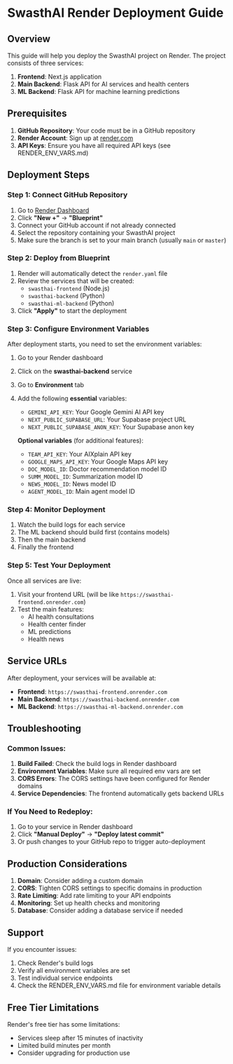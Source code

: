 # SwasthAI Render Deployment Guide

## Overview
This guide will help you deploy the SwasthAI project on Render. The project consists of three services:
1. **Frontend**: Next.js application
2. **Main Backend**: Flask API for AI services and health centers
3. **ML Backend**: Flask API for machine learning predictions

## Prerequisites

1. **GitHub Repository**: Your code must be in a GitHub repository
2. **Render Account**: Sign up at [render.com](https://render.com)
3. **API Keys**: Ensure you have all required API keys (see RENDER_ENV_VARS.md)

## Deployment Steps

### Step 1: Connect GitHub Repository

1. Go to [Render Dashboard](https://dashboard.render.com)
2. Click **"New +"** → **"Blueprint"**
3. Connect your GitHub account if not already connected
4. Select the repository containing your SwasthAI project
5. Make sure the branch is set to your main branch (usually `main` or `master`)

### Step 2: Deploy from Blueprint

1. Render will automatically detect the `render.yaml` file
2. Review the services that will be created:
   - `swasthai-frontend` (Node.js)
   - `swasthai-backend` (Python)
   - `swasthai-ml-backend` (Python)
3. Click **"Apply"** to start the deployment

### Step 3: Configure Environment Variables

After deployment starts, you need to set the environment variables:

1. Go to your Render dashboard
2. Click on the **swasthai-backend** service
3. Go to **Environment** tab
4. Add the following **essential** variables:
   - `GEMINI_API_KEY`: Your Google Gemini AI API key
   - `NEXT_PUBLIC_SUPABASE_URL`: Your Supabase project URL  
   - `NEXT_PUBLIC_SUPABASE_ANON_KEY`: Your Supabase anon key

   **Optional variables** (for additional features):
   - `TEAM_API_KEY`: Your AIXplain API key
   - `GOOGLE_MAPS_API_KEY`: Your Google Maps API key
   - `DOC_MODEL_ID`: Doctor recommendation model ID
   - `SUMM_MODEL_ID`: Summarization model ID
   - `NEWS_MODEL_ID`: News model ID
   - `AGENT_MODEL_ID`: Main agent model ID

### Step 4: Monitor Deployment

1. Watch the build logs for each service
2. The ML backend should build first (contains models)
3. Then the main backend
4. Finally the frontend

### Step 5: Test Your Deployment

Once all services are live:

1. Visit your frontend URL (will be like `https://swasthai-frontend.onrender.com`)
2. Test the main features:
   - AI health consultations
   - Health center finder
   - ML predictions
   - Health news

## Service URLs

After deployment, your services will be available at:
- **Frontend**: `https://swasthai-frontend.onrender.com`
- **Main Backend**: `https://swasthai-backend.onrender.com`
- **ML Backend**: `https://swasthai-ml-backend.onrender.com`

## Troubleshooting

### Common Issues:

1. **Build Failed**: Check the build logs in Render dashboard
2. **Environment Variables**: Make sure all required env vars are set
3. **CORS Errors**: The CORS settings have been configured for Render domains
4. **Service Dependencies**: The frontend automatically gets backend URLs

### If You Need to Redeploy:

1. Go to your service in Render dashboard
2. Click **"Manual Deploy"** → **"Deploy latest commit"**
3. Or push changes to your GitHub repo to trigger auto-deployment

## Production Considerations

1. **Domain**: Consider adding a custom domain
2. **CORS**: Tighten CORS settings to specific domains in production
3. **Rate Limiting**: Add rate limiting to your API endpoints
4. **Monitoring**: Set up health checks and monitoring
5. **Database**: Consider adding a database service if needed

## Support

If you encounter issues:
1. Check Render's build logs
2. Verify all environment variables are set
3. Test individual service endpoints
4. Check the RENDER_ENV_VARS.md file for environment variable details

## Free Tier Limitations

Render's free tier has some limitations:
- Services sleep after 15 minutes of inactivity
- Limited build minutes per month
- Consider upgrading for production use